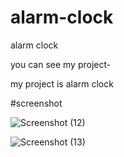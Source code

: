 # alarm-clock
alarm clock

you can see my project-



my project is alarm clock

#screenshot

![Screenshot (12)](https://user-images.githubusercontent.com/132705827/236612582-34535183-ccc4-4982-84e4-0c7a0aca07ff.png)


![Screenshot (13)](https://user-images.githubusercontent.com/132705827/236612597-b4f1215f-68ca-4a7d-b156-8792ed69d2ce.png)
